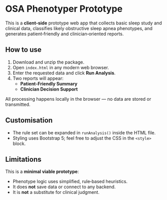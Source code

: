 
# OSA Phenotyper Prototype

This is a **client‑side** prototype web app that collects basic sleep study and clinical data,
classifies likely obstructive sleep apnea phenotypes, and generates patient‑friendly and clinician‑oriented reports.

## How to use

1. Download and unzip the package.
2. Open `index.html` in any modern web browser.
3. Enter the requested data and click **Run Analysis**.
4. Two reports will appear:
   * **Patient‑Friendly Summary**
   * **Clinician Decision Support**

All processing happens locally in the browser — no data are stored or transmitted.

## Customisation

* The rule set can be expanded in `runAnalysis()` inside the HTML file.
* Styling uses Bootstrap 5; feel free to adjust the CSS in the `<style>` block.

## Limitations

This is a **minimal viable prototype**:
* Phenotype logic uses simplified, rule‑based heuristics.
* It does **not** save data or connect to any backend.
* It is **not** a substitute for clinical judgment.

